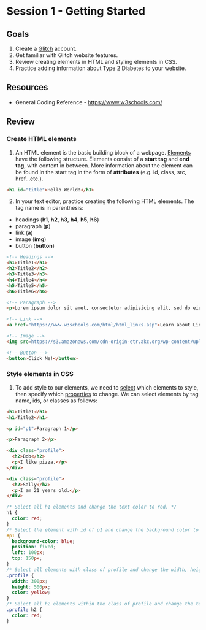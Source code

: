 # Session 1 - Getting Started

## Goals
1. Create a [Glitch](https://glitch.com/) account.  
2. Get familiar with Glitch website features.
3. Review creating elements in HTML and styling elements in CSS.
4. Practice adding information about Type 2 Diabetes to your website.  

## Resources
- General Coding Reference - https://www.w3schools.com/

## Review

### Create HTML elements

1. An HTML element is the basic building block of a webpage. [Elements](https://w3schools.com/html/html_elements.asp) have the following structure. Elements consist of a **start tag** and **end tag**, with content in between. More information about the element can be found in the start tag in the form of **attributes** (e.g. id, class, src, href...etc.).

```HTML
<h1 id="title">Hello World!</h1>
```

2. In your text editor, practice creating the following HTML elements. The tag name is in parenthesis:
* headings (**h1**, **h2**, **h3**, **h4**, **h5**, **h6**)
* paragraph (**p**)
* link (**a**)
* image (**img**)
* button (**button**)

``` html
<!-- Headings -->
<h1>Title1</h1>
<h2>Title2</h2>
<h3>Title3</h3>
<h4>Title4</h4>
<h5>Title5</h5>
<h6>Title6</h6>

<!-- Paragraph -->
<p>Lorem ipsum dolor sit amet, consectetur adipisicing elit, sed do eiusmod tempor incididunt ut labore et dolore magna aliqua. Ut enim ad minim veniam, quis nostrud exercitation ullamco laboris nisi ut aliquip ex ea commodo consequat. Duis aute irure dolor in reprehenderit in voluptate velit esse cillum dolore eu fugiat nulla pariatur. Excepteur sint occaecat cupidatat non proident, sunt in culpa qui officia deserunt mollit anim id est laborum.</p>

<!-- Link -->
<a href="https://www.w3schools.com/html/html_links.asp">Learn about Links</a>

<!-- Image -->
<img src=https://s3.amazonaws.com/cdn-origin-etr.akc.org/wp-content/uploads/2017/11/12231413/Labrador-Retriever-MP.jpg"" alt="A puppy">

<!-- Button -->
<button>Click Me!</button>

```

### Style elements in CSS

1. To add style to our elements, we need to [select](https://www.w3schools.com/css/css_selectors.asp) which elements to style, then specify which [properties](https://www.w3schools.com/cssref/default.asp) to change. We can select elements by tag name, ids, or classes as follows:

``` html
<h1>Title1</h1>
<h1>Title2</h1>

<p id="p1">Paragraph 1</p>

<p>Paragraph 2</p>

<div class="profile">
  <h2>Bob</h2>
  <p>I like pizza.</p>
</div>

<div class="profile">
  <h2>Sally</h2>
  <p>I am 21 years old.</p>
</div>
```

``` css
/* Select all h1 elements and change the text color to red. */
h1 {
  color: red;
}
/* Select the element with id of p1 and change the background color to blue and position it 100px from the left and 150 px from the top of the window. */
#p1 {
  background-color: blue;
  position: fixed;
  left: 100px;
  top: 150px;
}
/* Select all elements with class of profile and change the width, height, and color. */
.profile {
  width: 300px;
  height: 500px;
  color: yellow;
}
/* Select all h2 elements within the class of profile and change the text color to red. */
.profile h2 {
  color: red;
}
```
